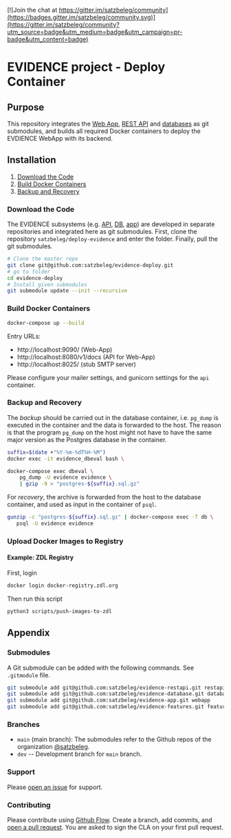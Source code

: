 [![Join the chat at https://gitter.im/satzbeleg/community](https://badges.gitter.im/satzbeleg/community.svg)](https://gitter.im/satzbeleg/community?utm_source=badge&utm_medium=badge&utm_campaign=pr-badge&utm_content=badge)

# EVIDENCE project - Deploy Container


## Purpose
This repository integrates the [Web App](https://github.com/satzbeleg/evidence-app), [REST API](https://github.com/satzbeleg/evidence-restapi) and [databases](https://github.com/satzbeleg/evidence-database) as git submodules,
and builds all required Docker containers to deploy the EVDIENCE WebApp with its backend.


## Installation
1. [Download the Code](#download-the-code)
2. [Build Docker Containers](#build-docker-containers)
3. [Backup and Recovery](#backup-and-recovery)


### Download the Code
The EVIDENCE subsystems (e.g. [API](https://github.com/satzbeleg/evidence-restapi), [DB](https://github.com/satzbeleg/evidence-database), [app](https://github.com/satzbeleg/evidence-app)) are developed in separate repositories and integrated here as git submodules. First, clone the repository `satzbeleg/deploy-evidence` and enter the folder. Finally, pull the git submodules.

```sh
# Clone the master repo
git clone git@github.com:satzbeleg/evidence-deploy.git
# go to folder
cd evidence-deploy
# Install given submodules
git submodule update --init --recursive
```


### Build Docker Containers

```sh
docker-compose up --build
```

Entry URLs:

- http://localhost:9090/ (Web-App)
- http://localhost:8080/v1/docs (API for Web-App)
- http://localhost:8025/ (stub SMTP server)


Please configure your mailer settings, and gunicorn settings for the `api` container.

### Backup and Recovery
The *backup* should be carried out in the database container, i.e. `pg_dump` is executed in the container and the data is forwarded to the host.
The reason is that the program `pg_dump` on the host might not have to have the same major version as the Postgres database in the container.

```sh
suffix=$(date +"%Y-%m-%dT%H-%M")
docker exec -it evidence_dbeval bash \

docker-compose exec dbeval \
    pg_dump -U evidence evidence \
    | gzip -9 > "postgres-${suffix}.sql.gz"
```

For *recovery*, the archive is forwarded from the host to the database container,
and used as input in the container of `psql`.

```sh
gunzip -c "postgres-${suffix}.sql.gz" | docker-compose exec -T db \
   psql -U evidence evidence
```

### Upload Docker Images to Registry

#### Example: ZDL Registry
First, login 
```sh
docker login docker-registry.zdl.org
```
Then run this script
```sh
python3 scripts/push-images-to-zdl
```


## Appendix


### Submodules
A Git submodule can be added with the following commands.
See `.gitmodule` file.

```sh
git submodule add git@github.com:satzbeleg/evidence-restapi.git restapi
git submodule add git@github.com:satzbeleg/evidence-database.git database
git submodule add git@github.com:satzbeleg/evidence-app.git webapp
git submodule add git@github.com:satzbeleg/evidence-features.git features
```

### Branches
* `main` (main branch): The submodules refer to the Github repos of the organization [@satzbeleg](https://github.com/satzbeleg).
* `dev` -- Development branch for `main` branch. 


### Support
Please [open an issue](https://github.com/satzbeleg/evidence-deploy/issues/new) for support.


### Contributing
Please contribute using [Github Flow](https://guides.github.com/introduction/flow/). Create a branch, add commits, and [open a pull request](https://github.com/satzbeleg/evidence-deploy/compare/).
You are asked to sign the CLA on your first pull request.

